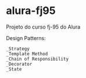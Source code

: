 alura-fj95
==========

Projeto do curso fj-95 do Alura

Design Patterns:
	
	_Strategy
	_Template Method
	_Chain of Responsibility
	_Decorator
	_State
